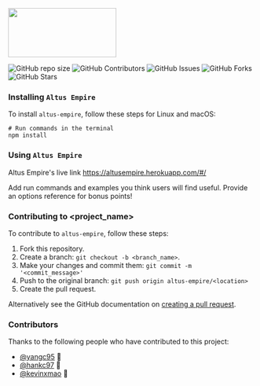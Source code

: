 <img src="https://user-images.githubusercontent.com/72277593/114740576-faa72a00-9d17-11eb-9cc6-b6548c550c6f.png" data-canonical-src="https://gyazo.com/eb5c5741b6a9a16c692170a41a49c858.png" width="220" height="100" />

![GitHub repo size](https://img.shields.io/github/repo-size/gretahayes19/altus-empire)
![GitHub Contributors](https://img.shields.io/github/contributors/gretahayes19/altus-empire)
![GitHub Issues](https://img.shields.io/github/issues/gretahayes19/altus-empire)
![GitHub Forks](https://img.shields.io/github/forks/gretahayes19/altus-empire)
![GitHub Stars](https://img.shields.io/github/stars/gretahayes19/altus-empire)

### Installing `Altus Empire`

To install `altus-empire`, follow these steps for Linux and macOS:
```
# Run commands in the terminal
npm install 
```

### Using `Altus Empire`

Altus Empire's live link https://altusempire.herokuapp.com/#/

Add run commands and examples you think users will find useful. Provide an options reference for bonus points!

### Contributing to <project_name>
<!--- If your README is long or you have some specific process or steps you want contributors to follow, consider creating a separate CONTRIBUTING.md file--->
To contribute to `altus-empire`, follow these steps:

1. Fork this repository.
2. Create a branch: `git checkout -b <branch_name>`.
3. Make your changes and commit them: `git commit -m '<commit_message>'`
4. Push to the original branch: `git push origin altus-empire/<location>`
5. Create the pull request.

Alternatively see the GitHub documentation on [creating a pull request](https://help.github.com/en/github/collaborating-with-issues-and-pull-requests/creating-a-pull-request).

### Contributors

Thanks to the following people who have contributed to this project:

* [@yangc95](https://github.com/yangc95) 📖
* [@hankc97](https://github.com/hankc97) 🐛
* [@kevinxmao](https://github.com/kevinxmao) 🐛
